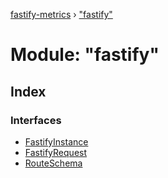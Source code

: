[fastify-metrics](../README.md) › ["fastify"](_fastify_.md)

# Module: "fastify"

## Index

### Interfaces

* [FastifyInstance](../interfaces/_fastify_.fastifyinstance.md)
* [FastifyRequest](../interfaces/_fastify_.fastifyrequest.md)
* [RouteSchema](../interfaces/_fastify_.routeschema.md)
